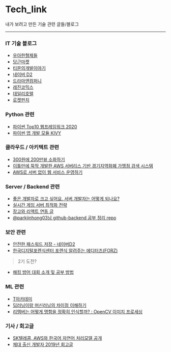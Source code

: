 # Tech_link
내가 보려고 만든 기술 관련 글들/블로그  
    
* * *  
    
### IT 기술 블로그 
 - [우아한형제들](https://woowabros.github.io/)  
 - [당근마켓](https://medium.com/daangn)  
 - [티몬의개발이야기](https://blog.naver.com/tmondev)  
 - [네이버 D2](https://d2.naver.com/home)  
 - [드라마앤컴퍼니](https://blog.dramancompany.com/)  
 - [레진코믹스](https://tech.lezhin.com/)  
 - [데일리호텔](https://dailyhotel.io/)  
 - [로켓펀치](https://blog.rocketpunch.com/)  
 
### Python 관련
 - [파이썬 Top10 웹프레임워크 2020](https://hackernoon.com/top-10-python-web-frameworks-2020-edition-r1h3u84)  
 - [파이썬 앱 개발 모듈 KIVY](https://blog.naver.com/dsz08082/221842582052)

### 클라우드 / 아키텍트 관련  
 - [300원에 200만뷰 소화하기](https://blog.rocketpunch.com/2017/07/02/2-million-pv-with-300-krw/)  
 - [이틀만에 뚝딱 개발한 AWS 서버리스 기반 경기지역화폐 가맹점 검색 시스템](https://blog.naver.com/alice_k106/221540349140)  
 - [AWS로 서버 없이 웹 서비스 운영하기](https://blog.dramancompany.com/2019/09/aws%eb%a1%9c-%ec%84%9c%eb%b2%84-%ec%97%86%ec%9d%b4-%ec%9b%b9-%ec%84%9c%eb%b9%84%ec%8a%a4-%ec%9a%b4%ec%98%81%ed%95%98%ea%b8%b0-1/)  

### Server / Backend 관련   
 - [좋은 개발자로 크고 싶어요. 서버 개발자는 어떻게 되나요?](https://bcho.tistory.com/1077)  
 - [실시간 게임 서버 최적화 전략](https://megayuchi.com/2020/02/15/%ec%8b%a4%ec%8b%9c%ea%b0%84-%ea%b2%8c%ec%9e%84-%ec%84%9c%eb%b2%84-%ec%b5%9c%ec%a0%81%ed%99%94-%ec%a0%84%eb%9e%b5/)  
 - [장고와 리액트 연동 글](https://medium.com/meural-product-development/setting-up-server-side-rendering-with-react-redux-and-django-4d6f4d2fd705)  
 - [@parkjinhong03님 github-backend 공부 정리 repo](https://github.com/parkjinhong03/Backend-Study)  

### 보안 관련  
 - [안전한 패스워드 저장 - 네이버D2](https://d2.naver.com/helloworld/318732)  
 - [한국디지털포렌식센터 포렌식 알려주는 에디터즈(FORZ)](https://linkareer.com/activity/39987?utm_source=cafe_specup&utm_medium=list_specup&utm_campaign=list_content)
 > 2기 도전?  
 - [해킹 방어 대회 소개 및 공부 방법](https://ndb796.tistory.com/80)  

### ML 관련  
 - [T아카데미](https://tacademy.skplanet.com/frontMain.action)  
 - [딥러닝이랑 머신러닝의 차이점 이해하기](http://www.itworld.co.kr/techlibrary/153752)  
 - [리멤버는 어떻게 명함을 정확히 인식할까? : OpenCV 이미지 프로세싱](https://blog.dramancompany.com/2019/03/opencv%eb%a1%9c-%ec%8b%a4%ec%8b%9c%ea%b0%84-%eb%aa%85%ed%95%a8-%ec%9d%b8%ec%8b%9d%ed%95%98%ea%b8%b0/)  

### 기사 / 회고글
 - [SK텔레콤, AWS와 한국어 자연어 처리모델 공개](https://zdnet.co.kr/view/?no=20200428093427)  
 - [체대 출신 개발자 2019년 회고글](https://ryan-han.com/post/memoirs/memoirs2019/)
